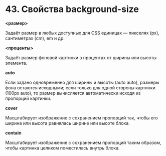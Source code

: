 # 43. Свойства background-size

**<размер>**

Задаёт размер в любых доступных для CSS единицах — пикселях (px), сантиметрах (cm), em и др.

**<проценты>**

Задаёт размер фоновой картинки в процентах от ширины или высоты элемента.

**auto**

Если задано одновременно для ширины и высоты (auto auto), размеры фона остаются исходными; если только для одной стороны картинки (100px auto), то размер вычисляется автоматически исходя из пропорций картинки.

**cover**

Масштабирует изображение с сохранением пропорций так, чтобы его ширина или высота равнялась ширине или высоте блока.

**contain**

Масштабирует изображение с сохранением пропорций таким образом, чтобы картинка целиком поместилась внутрь блока.